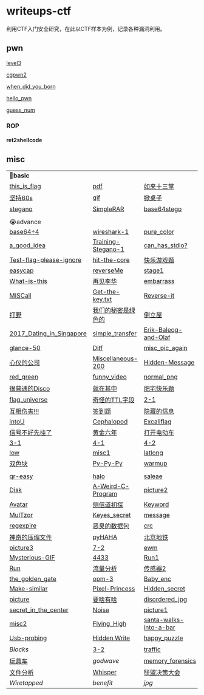 # writeups-ctf

利用CTF入门安全研究，在此以CTF样本为例，记录各种漏洞利用。

## **pwn**

[level3](https://github.com/ByeRose/writeups-adworld/blob/main/pwn/%5Bret2libc%5Dlevel3%20%E6%94%BB%E9%98%B2%E4%B8%96%E7%95%8C%20.pdf)

[cgpwn2](https://github.com/ByeRose/writeups-adworld/blob/main/pwn/%5Bret2sys%5Dcgpwn2%20%E6%94%BB%E9%98%B2%E4%B8%96%E7%95%8C.pdf)

[when_did_you_born](https://github.com/ByeRose/writeups-adworld/blob/main/pwn/%5B%E6%A0%88%E6%BA%A2%E5%87%BA%5Dwhen_did_you_born%20%E6%94%BB%E9%98%B2%E4%B8%96%E7%95%8C.pdf)

[hello_pwn](https://github.com/ByeRose/writeups-adworld/blob/main/pwn/%5B%E6%A0%88%E6%BA%A2%E5%87%BA%5Dhello_pwn%20%E6%94%BB%E9%98%B2%E4%B8%96%E7%95%8C.pdf)

[guess_num](https://github.com/ByeRose/writeups-adworld/blob/main/pwn/%5B%E6%A0%88%E6%BA%A2%E5%87%BA%5Dguess_num%20%E6%94%BB%E9%98%B2%E4%B8%96%E7%95%8C.pdf)

### ROP

#### ret2shellcode



## misc

|                                                              |                                                              |                                                              |                                                              |
| ------------------------------------------------------------ | ------------------------------------------------------------ | ------------------------------------------------------------ | ------------------------------------------------------------ |
| :muscle:**basic**                                            |                                                              |                                                              |                                                              |
| [this_is_flag](https://blog.csdn.net/weixin_44604541/article/details/109058125) | [pdf](https://blog.csdn.net/weixin_44604541/article/details/109058125) | [如来十三掌](https://github.com/ByeRose/writeups-adworld/blob/main/misc/%5B%E4%B8%8E%E4%BD%9B%E8%AE%BA%E7%A6%85%2CRot13%2CBase64%5D%E5%A6%82%E6%9D%A5%E5%8D%81%E4%B8%89%E6%8E%8C%20%E6%94%BB%E9%98%B2%E4%B8%96%E7%95%8C.pdf) | [give_you_flag](https://github.com/ByeRose/writeups-adworld/blob/main/misc/%5Bgif%2CQRcode%5Dgive_you_flag%20%E6%94%BB%E9%98%B2%E4%B8%96%E7%95%8C.pdf) |
| [坚持60s](https://blog.csdn.net/weixin_44604541/article/details/109058125) | [gif](https://github.com/ByeRose/writeups-adworld/blob/main/misc/%5Bascii%2C%E8%84%9A%E6%9C%AC%5Dgif%20%E6%94%BB%E9%98%B2%E4%B8%96%E7%95%8C.pdf) | [掀桌子](https://github.com/ByeRose/writeups-adworld/blob/main/misc/%5Bascii%2C%E8%84%9A%E6%9C%AC%5D%E6%8E%80%E6%A1%8C%E5%AD%90%20%E6%94%BB%E9%98%B2%E4%B8%96%E7%95%8C.pdf) | [ext3](https://github.com/ByeRose/writeups-adworld/blob/main/misc/%5B%E6%96%87%E4%BB%B6%E7%B3%BB%E7%BB%9F%5Dext3%20%E6%94%BB%E9%98%B2%E4%B8%96%E7%95%8C.pdf) |
| [stegano](https://github.com/ByeRose/writeups-adworld/blob/main/misc/%5Bpdf%2Cmorse%5Dstegano%20%E6%94%BB%E9%98%B2%E4%B8%96%E7%95%8C.pdf) | [SimpleRAR](https://github.com/ByeRose/writeups-adworld/blob/main/misc/%5BRAR%2Cgif%2CQRcode%5DSimpleRAR%20%E6%94%BB%E9%98%B2%E4%B8%96%E7%95%8C.pdf) | [base64stego](https://github.com/ByeRose/writeups-adworld/blob/main/misc/%5BBase64%E9%9A%90%E5%86%99%5Dbase64stego%20%E6%94%BB%E9%98%B2%E4%B8%96%E7%95%8C.pdf) | [功夫再高也怕菜刀](https://github.com/ByeRose/writeups-adworld/blob/main/misc/%5Bwireshark%2Cforemost%5D%E5%8A%9F%E5%A4%AB%E5%86%8D%E9%AB%98%E4%B9%9F%E6%80%95%E8%8F%9C%E5%88%80%20%E6%94%BB%E9%98%B2%E4%B8%96%E7%95%8C.pdf) |
|                                                              |                                                              |                                                              |                                                              |
| :sob:advance                                                 |                                                              |                                                              |                                                              |
| [base64÷4](https://blog.csdn.net/fool_best/article/details/104176814) | [wireshark-1](https://blog.csdn.net/fool_best/article/details/104136590) | [pure_color](https://blog.csdn.net/gongjingege/article/details/108035013) | [Aesop_secret](https://github.com/ByeRose/writeups-adworld/blob/main/misc/%5BAES%2Cps%5DAesop_secret%20%E6%94%BB%E9%98%B2%E4%B8%96%E7%95%8C.pdf) |
| [a_good_idea](https://github.com/ByeRose/writeups-adworld/blob/main/misc/%5BPIL%2Cbinwalk%5Da_good_idea%20%E6%94%BB%E9%98%B2%E4%B8%96%E7%95%8C.pdf) | [Training-Stegano-1](https://blog.csdn.net/qq_43312665/article/details/104209475) | [can_has_stdio?](https://blog.csdn.net/weixin_47717433/article/details/108300271) | [János-the-Ripper](https://github.com/ByeRose/writeups-adworld/blob/main/misc/%5B%E7%88%86%E7%A0%B4%2Czip%5DJ%C3%A1nos-the-Ripper%20%E6%94%BB%E9%98%B2%E4%B8%96%E7%95%8C.pdf) |
| [Test-flag-please-ignore](https://blog.csdn.net/harry_c/article/details/99615704) | [hit-the-core](https://github.com/ByeRose/writeups-adworld/blob/main/misc/%5B%E5%AD%97%E7%AC%A6%E4%B8%B2%5Dhit-the-core%20%E6%94%BB%E9%98%B2%E4%B8%96%E7%95%8C.pdf) | [快乐游戏题](https://blog.csdn.net/gongjingege/article/details/108169629) | [Banmabanma](https://github.com/ByeRose/writeups-adworld/blob/main/misc/%5B%E6%9D%A1%E5%BD%A2%E7%A0%81%5DBanmabanma%20%E6%94%BB%E9%98%B2%E4%B8%96%E7%95%8C.pdf) |
| [easycap](https://blog.csdn.net/harry_c/article/details/99686762) | [reverseMe](https://blog.csdn.net/gongjingege/article/details/108173174) | [stage1](https://github.com/ByeRose/writeups-adworld/blob/main/misc/%5Bpyc%5Dstage1%20%E6%94%BB%E9%98%B2%E4%B8%96%E7%95%8C.pdf) | [Hear-with-your-Eyes](https://github.com/ByeRose/writeups-adworld/blob/main/misc/%5B%E9%9F%B3%E9%A2%91%5DHear-with-your-Eyes%20%E6%94%BB%E9%98%B2%E4%B8%96%E7%95%8C.pdf) |
| [What-is-this](https://blog.csdn.net/harry_c/article/details/99404172) | [再见李华](https://github.com/ByeRose/writeups-adworld/blob/main/misc/%5Bmd5%2Cforemost%5D%E5%86%8D%E8%A7%81%E6%9D%8E%E5%8D%8E%20%E6%94%BB%E9%98%B2%E4%B8%96%E7%95%8C.pdf) | [embarrass](https://blog.csdn.net/gongjingege/article/details/108034693) | [神奇的Modbus](https://blog.csdn.net/qq_46927150/article/details/105880372) |
| [MISCall](https://github.com/ByeRose/writeups-adworld/blob/main/misc/%5Bgit%5DMISCall%20%E6%94%BB%E9%98%B2%E4%B8%96%E7%95%8C.pdf) | [Get-the-key.txt](https://blog.csdn.net/weixin_43877387/article/details/103133884) | [Reverse-it](https://github.com/ByeRose/writeups-adworld/blob/main/misc/%5Bjpg%5DReverse-it%20%E6%94%BB%E9%98%B2%E4%B8%96%E7%95%8C.pdf) | [something_in_image](https://blog.csdn.net/weixin_45556441/article/details/109864134) |
| [打野](https://blog.csdn.net/qq_43312665/article/details/104262278) | [我们的秘密是绿色的](https://github.com/ByeRose/writeups-adworld/blob/main/misc/%5B%E6%A0%85%E6%A0%8F%EF%BC%8C%E5%87%AF%E6%92%92%EF%BC%8C%E4%BC%AA%E5%8A%A0%E5%AF%86%EF%BC%8C%E6%98%8E%E6%96%87%E6%94%BB%E5%87%BBour%20secret%5D%E6%88%91%E4%BB%AC%E7%9A%84%E7%A7%98%E5%AF%86%E6%98%AF%E7%BB%BF%E8%89%B2%E7%9A%84_%E6%94%BB%E9%98%B2%E4%B8%96%E7%95%8C.pdf) | [倒立屋](https://github.com/ByeRose/writeups-adworld/blob/main/misc/%5Bzsteg%5D%E5%80%92%E7%AB%8B%E5%B1%8B%20%E6%94%BB%E9%98%B2%E4%B8%96%E7%95%8C.pdf) | [小小的PDF](https://blog.csdn.net/weixin_44604541/article/details/109840744) |
| [2017_Dating_in_Singapore](https://github.com/ByeRose/writeups-adworld/blob/main/misc/%5B%E6%97%A5%E5%8E%86%5D2017_Dating_in_Singapore%20%E6%94%BB%E9%98%B2%E4%B8%96%E7%95%8C.pdf) | [simple_transfer](https://blog.csdn.net/RuoLi_s/article/details/109630540) | [Erik-Baleog-and-Olaf](https://github.com/ByeRose/writeups-adworld/blob/main/misc/%5B%E5%83%8F%E7%B4%A0%2C%E4%BA%8C%E7%BB%B4%E7%A0%81%5DErik-Baleog-and-Olaf%20%E6%94%BB%E9%98%B2%E4%B8%96%E7%95%8C.pdf) | [labour](https://github.com/ByeRose/writeups-adworld/blob/main/misc/%5Bgpx%5Dlabour%20%E6%94%BB%E9%98%B2%E4%B8%96%E7%95%8C.pdf) |
| [glance-50](https://blog.csdn.net/harry_c/article/details/99862218) | [Ditf](https://github.com/ByeRose/writeups-adworld/blob/main/misc/%5Bforemost%2Cpacpng%2Cbase64%2CHTTP%2C%E5%88%86%E8%BE%A8%E7%8E%87%5DDitf%20%E6%94%BB%E9%98%B2%E4%B8%96%E7%95%8C.pdf) | [misc_pic_again](https://github.com/ByeRose/writeups-adworld/blob/main/misc/%5B%E6%AD%A3%E5%88%99%EF%BC%8C%E5%9B%BE%E7%89%87%E9%9A%90%E5%86%99%5Dmisc_pic_again%20%E6%94%BB%E9%98%B2%E4%B8%96%E7%95%8C.pdf) | [适合作为桌面](https://blog.csdn.net/YUK_103/article/details/103223552) |
| [心仪的公司](https://blog.csdn.net/weixin_44604541/article/details/109451538) | [Miscellaneous-200](https://github.com/ByeRose/writeups-adworld/blob/main/misc/%5B%E5%83%8F%E7%B4%A0%5DMiscellaneous-200%20%E6%94%BB%E9%98%B2%E4%B8%96%E7%95%8C.pdf) | [Hidden-Message](https://github.com/ByeRose/writeups-adworld/blob/main/misc/%5Bpcap%2Cascii%5DHidden-Message%20%E6%94%BB%E9%98%B2%E4%B8%96%E7%95%8C.pdf) | [Recover-Deleted-File](https://github.com/ByeRose/writeups-adworld/blob/main/misc/%5B%E6%95%B0%E6%8D%AE%E6%81%A2%E5%A4%8D%5DRecover-Deleted-File%20%E6%94%BB%E9%98%B2%E4%B8%96%E7%95%8C.pdf) |
| [red_green](https://github.com/ByeRose/writeups-adworld/blob/main/misc/%5B%E5%9B%BE%E7%89%87%E9%9A%90%E5%86%99%5Dred_green%20%E6%94%BB%E9%98%B2%E4%B8%96%E7%95%8C.pdf) | [funny_video](https://github.com/ByeRose/writeups-adworld/blob/main/misc/%5B%E8%A7%86%E9%A2%91%EF%BC%8C%E9%9F%B3%E9%A2%91%5Dfunny_video%20%E6%94%BB%E9%98%B2%E4%B8%96%E7%95%8C.pdf) | [normal_png](https://blog.csdn.net/weixin_44604541/article/details/110870849) | [很普通的数独](https://blog.csdn.net/weixin_44604541/article/details/109506510) |
| [很普通的Disco](https://blog.csdn.net/weixin_44604541/article/details/109534557) | [就在其中](https://github.com/ByeRose/writeups-adworld/blob/main/misc/%5BRSA%2Cpcapng%5D%E5%B0%B1%E5%9C%A8%E5%85%B6%E4%B8%AD%20%E6%94%BB%E9%98%B2%E4%B8%96%E7%95%8C.pdf) | [肥宅快乐题](https://blog.csdn.net/weixin_44604541/article/details/109543998) | [miscmisc](https://github.com/ByeRose/writeups-adworld/blob/main/misc/%5B%E5%9B%BE%E7%89%87%E9%9A%90%E5%86%99%2Cword%2C%E6%98%8E%E6%96%87%E6%94%BB%E5%87%BB%5Dmiscmisc%20%E6%94%BB%E9%98%B2%E4%B8%96%E7%95%8C.pdf) |
| [flag_universe](https://blog.csdn.net/weixin_44604541/article/details/109570910) | [奇怪的TTL字段](https://github.com/ByeRose/writeups-adworld/blob/main/misc/%5B%E8%87%AA%E5%8A%A8%E5%AF%86%E9%92%A5%E5%AF%86%E7%A0%81%2C%E4%BA%8C%E8%BF%9B%E5%88%B6%E9%9A%90%E5%86%99%5D%E5%A5%87%E6%80%AA%E7%9A%84TTL%E5%AD%97%E6%AE%B5%20%E6%94%BB%E9%98%B2%E4%B8%96%E7%95%8C.pdf) | [2-1](https://github.com/ByeRose/writeups-adworld/blob/main/misc/%5BCRC%E7%88%86%E7%A0%B4%5D2-1%20%E6%94%BB%E9%98%B2%E4%B8%96%E7%95%8C.pdf) | [3-11](https://github.com/ByeRose/writeups-adworld/blob/main/misc/%5BBase64%E5%9B%BE%E7%89%87%EF%BC%8CLSB%5D3-11%20%E6%94%BB%E9%98%B2%E4%B8%96%E7%95%8C.pdf) |
| [互相伤害!!!](https://blog.csdn.net/weixin_44604541/article/details/109717353) | [签到题](https://blog.csdn.net/Guapichen/article/details/107980578) | [隐藏的信息](https://blog.csdn.net/weixin_44604541/article/details/109770572) | [Become_a_Rockstar](https://github.com/ByeRose/writeups-adworld/blob/main/misc/%5B%E5%8F%A6%E7%B1%BB%E7%BC%96%E7%A8%8B%E8%AF%AD%E8%A8%80%5DBecome_a_Rockstar%20%E6%94%BB%E9%98%B2%E4%B8%96%E7%95%8C.pdf) |
| [intoU](https://blog.csdn.net/weixin_44604541/article/details/111059531) | [Cephalopod](https://github.com/ByeRose/writeups-adworld/blob/main/misc/%5B%E6%B5%81%E9%87%8F%5DCephalopod%20%E6%94%BB%E9%98%B2%E4%B8%96%E7%95%8C.pdf) | [Excaliflag](https://blog.csdn.net/weixin_44604541/article/details/109964193) | [Just-No-One](https://blog.csdn.net/weixin_44604541/article/details/110742990) |
| [信号不好先挂了](https://blog.csdn.net/weixin_44604541/article/details/110062566) | [黄金六年](https://github.com/ByeRose/writeups-adworld/blob/main/misc/%5B%E8%A7%86%E9%A2%91%E5%B8%A7%2Crar%5D%E9%BB%84%E9%87%91%E5%85%AD%E5%B9%B4%20%E6%94%BB%E9%98%B2%E4%B8%96%E7%95%8C.pdf) | [打开电动车](https://fishpond.blog.csdn.net/article/details/111193409) | [hong](https://blog.csdn.net/weixin_44604541/article/details/111247886) |
| [3-1](https://github.com/ByeRose/writeups-adworld/blob/main/misc/%5B%E6%B5%81%E9%87%8F%E5%8C%85%2CBase64%5D3-1%20%E6%94%BB%E9%98%B2%E4%B8%96%E7%95%8C.pdf) | [4-1](https://github.com/ByeRose/writeups-adworld/blob/main/misc/%5B%E7%9B%B2%E6%B0%B4%E5%8D%B0%5D4-1%20%E6%94%BB%E9%98%B2%E4%B8%96%E7%95%8C.pdf) | [4-2](https://github.com/ByeRose/writeups-adworld/blob/main/misc/%5B%E8%AF%8D%E9%A2%91%E5%88%86%E6%9E%90%5D4-2%20%E6%94%BB%E9%98%B2%E4%B8%96%E7%95%8C.pdf) | [5-1](https://blog.csdn.net/weixin_44604541/article/details/110378348) |
| [low](https://blog.csdn.net/weixin_44604541/article/details/110428984) | [misc1](https://blog.csdn.net/weixin_44604541/article/details/110478409) | [latlong](https://github.com/ByeRose/writeups-adworld/blob/main/misc/%5B%E6%97%A0%E7%BA%BF%E7%94%B5%5Dlatlong%20%E6%94%BB%E9%98%B2%E4%B8%96%E7%95%8C.pdf) | [Miscellaneous-300](https://github.com/ByeRose/writeups-adworld/blob/main/misc/%5B%E7%88%86%E7%A0%B4%2C%E9%A2%91%E8%B0%B1%E5%9B%BE%5DMiscellaneous-300%20%E6%94%BB%E9%98%B2%E4%B8%96%E7%95%8C.pdf) |
| [双色块](https://github.com/ByeRose/writeups-adworld/blob/main/misc/%5BASCII%2CDES%E8%A7%A3%E5%AF%86%5D%E5%8F%8C%E8%89%B2%E5%9D%97%20%E6%94%BB%E9%98%B2%E4%B8%96%E7%95%8C.pdf) | [Py-Py-Py](https://github.com/ByeRose/writeups-adworld/blob/main/misc/%5Bpyc%E9%9A%90%E5%86%99%5DPy-Py-Py%20%E6%94%BB%E9%98%B2%E4%B8%96%E7%95%8C.pdf) | [warmup](https://blog.csdn.net/weixin_44604541/article/details/109566704) | [传感器1](https://blog.csdn.net/weixin_44604541/article/details/109614250) |
|                                                              |                                                              |                                                              |                                                              |
| [qr-easy](https://yous.be/2014/12/07/seccon-ctf-2014-qr-easy-write-up/) | [halo](https://blog.csdn.net/weixin_44604541/article/details/111737216) | [saleae](https://m09ic.top/posts/41838/)                     | [mysql](https://fishpond.blog.csdn.net/article/details/111109033) |
| [Disk](https://blog.csdn.net/lycnjupt/article/details/84237825) | [A-Weird-C-Program](https://blog.csdn.net/weixin_44604541/article/details/112402771) | [picture2](https://blog.csdn.net/weixin_44604541/article/details/111311012) | [test.pyc](https://blog.csdn.net/weixin_44604541/article/details/111404198) |
| [Avatar](https://blog.csdn.net/weixin_44604541/article/details/111473759) | [侧信道初探](https://blog.csdn.net/weixin_44604541/article/details/111513482) | [Keyword](https://fishpond.blog.csdn.net/article/details/111676599) | [clemency](https://blog.csdn.net/xuandao_ahfengren/article/details/106428165) |
| [MulTzor](https://blog.csdn.net/qq_35713009/article/details/89340976) | [Keyes_secret](https://blog.csdn.net/weixin_44604541/article/details/112005839) | [message](https://blog.csdn.net/weixin_44604541/article/details/112062209) | [arrdeepee](https://nandynarwhals.org/hitbgsec2017-arrdeepee/) |
| [regexpire](https://eugenekolo.com/blog/csaw-qual-ctf-2016/#regexpire) | [恶臭的数据包](https://blog.csdn.net/weixin_44604541/article/details/112235777) | [crc](https://blog.csdn.net/weixin_44604541/article/details/112356639) | [challenge_how_many_Vigenère](https://blog.csdn.net/weixin_44604541/article/details/113558114) |
| [神奇的压缩文件](https://blog.csdn.net/weixin_44604541/article/details/112427198) | [pyHAHA](https://blog.csdn.net/weixin_44604541/article/details/112468128) | [北京地铁](https://blog.csdn.net/weixin_44604541/article/details/112785198) | [wireshark](https://fishpond.blog.csdn.net/article/details/112862469) |
| [picture3](https://blog.csdn.net/xuandao_ahfengren/article/details/106428165) | [7-2](https://github.com/susers/Writeups/blob/master/2017/WDCTF-finals/Misc/7-2/Write-up.md) | [ewm](https://blog.csdn.net/weixin_44604541/article/details/112955064) | [refrain](https://blog.bushwhackers.ru/0ctf-2019-quals-refrain/) |
| [Mysterious-GIF](https://blog.csdn.net/weixin_44604541/article/details/113252338) | [4433](https://fishpond.blog.csdn.net/article/details/113529718) | [Run1](https://github.com/ByeRose/writeups-adworld/blob/main/misc/%5Bpython%E6%B2%99%E7%AE%B1%E9%80%83%E9%80%B8%5DRun1%20%E6%94%BB%E9%98%B2%E4%B8%96%E7%95%8C.pdf) | [NdisBackDoor](https://www.jianshu.com/p/04ef45f4b243)       |
| [Run](https://github.com/ByeRose/writeups-adworld/blob/main/misc/%5Bpython%E6%B2%99%E7%AE%B1%E9%80%83%E9%80%B8%5DRun1%20%E6%94%BB%E9%98%B2%E4%B8%96%E7%95%8C.pdf) | [流量分析](https://blog.csdn.net/weixin_44604541/article/details/113603748) | [传感器2](https://blog.csdn.net/weixin_44604541/article/details/113642842) | [Russian-zips](https://blog.csdn.net/weixin_44604541/article/details/113741829) |
| [the_golden_gate](https://github.com/ctfs/write-ups-2014/tree/master/seccon-ctf-2014/the-golden-gate) | [opm-3](https://github.com/p4-team/ctf/tree/master/2016-03-12-0ctf/opm) | [Baby_enc](https://kataware.hatenablog.jp/entry/2017/05/22/174953) | [Unknown-format](https://duksctf.github.io/2017/02/04/ALEXCTF2017-Unknown-Forat.html) |
| [Make-similar](https://github.com/ctfs/write-ups-2014/tree/master/olympic-ctf-2014/make-similar) | [Pixel-Princess](https://github.com/ctfs/write-ups-2014/tree/master/ectf-2014/pixel-princess) | [Hidden_secret](https://blog.csdn.net/zippo1234/article/details/109595185) | [NdisBackDoor1](https://www.jianshu.com/p/04ef45f4b243)      |
| [picture](https://h3110w0r1d.com/archives/67/)               | [要啥有啥](https://l-team.org/archives/lctf2016_wp_3.html)   | [disordered_jpg](https://github.com/ByeRose/writeups-adworld/blob/main/misc/%5B%E5%AD%97%E8%8A%82%5Ddisordered_jpg%20%E6%94%BB%E9%98%B2%E4%B8%96%E7%95%8C.pdf) | [神秘的交易](https://github.com/EmpireCTF/empirectf/tree/master/writeups/2018-06-19-SCTF#434-misc--%E7%A5%9E%E7%A7%98%E7%9A%84%E4%BA%A4%E6%98%93) |
| [secret_in_the_center](https://github.com/ByeRose/writeups-adworld/blob/main/misc/%5Bzip%E4%BF%AE%E5%A4%8D%5Dsecret_in_the_center%20%E6%94%BB%E9%98%B2%E4%B8%96%E7%95%8C.pdf) | [Noise](https://www.xctf.org.cn/library/details/8723e039db0164e2f7345a12d2edd2a5e800adf7/) | [picture1](https://www.xctf.org.cn/library/details/8723e039db0164e2f7345a12d2edd2a5e800adf7/) | [traffic1](https://blog.csdn.net/mutou990/article/details/108248461) |
| [misc2](https://blog.csdn.net/pigredfive/article/details/103301138) | [Flying_High](https://nandynarwhals.org/hitbgsec2017-flyinghigh/) | [santa-walks-into-a-bar](https://ph03nix.club/2016/12/27/3dsctf-2016-misc100-santa-walks-into-a-bar.html) | [LooL](https://github.com/ctfs/write-ups-2014/tree/master/d-ctf-2014/misc-300) |
| [Usb-probing](https://vincentkool.github.io/2017-AlexCTF-Fore3/) | [Hidden Write](https://www.cnblogs.com/tr1ple/p/9986587.html) | [happy_puzzle](https://nikoeurus.github.io/2019/10/28/UNCTF/#happy-puzzle%EF%BC%88800-points%EF%BC%89) | [摩斯电码](https://github.com/ByeRose/writeups-adworld/blob/main/misc/%5B%E9%9F%B3%E9%A2%91%5D%E6%91%A9%E6%96%AF%E7%94%B5%E7%A0%81%20%E6%94%BB%E9%98%B2%E4%B8%96%E7%95%8C.pdf) |
| *Blocks*                                                     | [3-2](https://chybeta.github.io/2017/09/16/%E9%97%AE%E9%BC%8E%E6%9D%AF-CTF-writeup/) | [traffic](https://github.com/susers/Writeups/tree/master/2017/%E5%8E%A6%E9%97%A8%E9%82%80%E8%AF%B7%E8%B5%9B/Misc/traffic) | [第四扩展FS](https://www.cnblogs.com/kagari/p/8889412.html)  |
| [玩具车](https://my.oschina.net/u/4403673/blog/3345410)      | *godwave*                                                    | [memory_forensics](https://wooy0ung.github.io/writeup/2018/05/01/ciscn-2018-memory-forensics/) | [寻找入侵者](https://lanvnal.com/2018/04/29/CISCN2018-WP/#toc-heading-11) |
| [文件分析](https://cloud.tencent.com/developer/article/1078231) | [Whisper](https://www.sqlsec.com/2018/01/ctfimg.html#toc-heading-17) | [联盟决策大会](https://www.anquanke.com/post/id/178392)      | [我萌吗](https://www.codercto.com/a/3957.html)               |
| *Wiretapped*                                                 | *benefit*                                                    | *jpg*                                                        | [memory_forensics1](https://wooy0ung.github.io/writeup/2018/05/01/ciscn-2018-memory-forensics/) |



